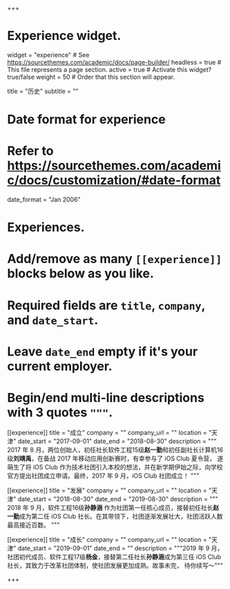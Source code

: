 +++
# Experience widget.
widget = "experience"  # See https://sourcethemes.com/academic/docs/page-builder/
headless = true  # This file represents a page section.
active = true  # Activate this widget? true/false
weight = 50  # Order that this section will appear.

title = "历史"
subtitle = ""

# Date format for experience
#   Refer to https://sourcethemes.com/academic/docs/customization/#date-format
date_format = "Jan 2006"

# Experiences.
#   Add/remove as many `[[experience]]` blocks below as you like.
#   Required fields are `title`, `company`, and `date_start`.
#   Leave `date_end` empty if it's your current employer.
#   Begin/end multi-line descriptions with 3 quotes `"""`.

[[experience]]
  title = "成立"
  company = ""
  company_url = ""
  location = "天津"
  date_start = "2017-09-01"
  date_end = "2018-08-30"
  description = """
  2017 年 8 月，两位创始人，初任社长软件工程15级**赵一勤**和初任副社长计算机16级**刘靖禹**，在备战 2017 年移动应用创新赛时，有幸参与了 iOS Club 夏令营，
  遂萌生了将 iOS Club 作为技术社团引入本校的想法，并在新学期伊始之际，向学校官方提出社团成立申请。最终，2017 年 9 月，iOS Club 社团成立！
  """

[[experience]]
  title = "发展"
  company = ""
  company_url = ""
  location = "天津"
  date_start = "2018-08-30"
  date_end = "2019-08-30"
  description = """
  2018 年 9 月，软件工程16级**孙静涵** 作为社团第一任核心成员，接替初任社长**赵一勤**成为第二任 iOS Club 社长。在其带领下，社团逐渐发展壮大，社团活跃人数最高接近百数。
  """

[[experience]]
  title = "成长"
  company = ""
  company_url = ""
  location = "天津"
  date_start = "2019-09-01"
  date_end = ""
  description = """2019 年 9 月，社团初代成员、软件工程17级**杨金**，接替第二任社长**孙静涵**成为第三任 iOS Club 社长，其致力于改革社团体制，使社团发展更加成熟。故事未完，
  待你续写～"""

+++
